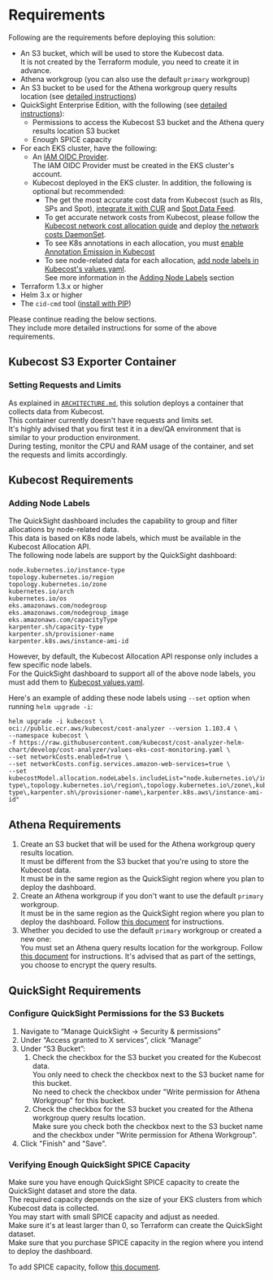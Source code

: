 # Requirements

Following are the requirements before deploying this solution:

* An S3 bucket, which will be used to store the Kubecost data.  
It is not created by the Terraform module, you need to create it in advance.
* Athena workgroup (you can also use the default `primary` workgroup)
* An S3 bucket to be used for the Athena workgroup query results location (see [detailed instructions](#athena-requirements))
* QuickSight Enterprise Edition, with the following (see [detailed instructions](#quicksight-requirements)):
  * Permissions to access the Kubecost S3 bucket and the Athena query results location S3 bucket
  * Enough SPICE capacity
* For each EKS cluster, have the following:
  * An [IAM OIDC Provider](https://docs.aws.amazon.com/eks/latest/userguide/enable-iam-roles-for-service-accounts.html).  
  The IAM OIDC Provider must be created in the EKS cluster's account. 
  * Kubecost deployed in the EKS cluster. In addition, the following is optional but recommended:
    * The get the most accurate cost data from Kubecost (such as RIs, SPs and Spot), [integrate it with CUR](https://docs.kubecost.com/install-and-configure/install/cloud-integration/aws-cloud-integrations) and [Spot Data Feed](https://docs.kubecost.com/install-and-configure/install/cloud-integration/aws-cloud-integrations/aws-spot-instances).
    * To get accurate network costs from Kubecost, please follow the [Kubecost network cost allocation guide](https://docs.kubecost.com/using-kubecost/getting-started/cost-allocation/network-allocation) and deploy [the network costs DaemonSet](https://docs.kubecost.com/install-and-configure/advanced-configuration/network-costs-configuration).   
    * To see K8s annotations in each allocation, you must [enable Annotation Emission in Kubecost](https://docs.kubecost.com/install-and-configure/advanced-configuration/annotations)
    * To see node-related data for each allocation, [add node labels in Kubecost's values.yaml](https://github.com/kubecost/cost-analyzer-helm-chart/blob/develop/cost-analyzer/values.yaml).  
    See more information in the [Adding Node Labels](#adding-node-labels) section
* Terraform 1.3.x or higher
* Helm 3.x or higher 
* The `cid-cmd` tool ([install with PIP](https://pypi.org/project/cid-cmd/))

Please continue reading the below sections.  
They include more detailed instructions for some of the above requirements. 

## Kubecost S3 Exporter Container

### Setting Requests and Limits 

As explained in [`ARCHITECTURE.md`](ARCHITECTURE.md), this solution deploys a container that collects data from Kubecost.  
This container currently doesn't have requests and limits set.  
It's highly advised that you first test it in a dev/QA environment that is similar to your production environment.  
During testing, monitor the CPU and RAM usage of the container, and set the requests and limits accordingly.

## Kubecost Requirements

### Adding Node Labels

The QuickSight dashboard includes the capability to group and filter allocations by node-related data.  
This data is based on K8s node labels, which must be available in the Kubecost Allocation API.  
The following node labels are support by the QuickSight dashboard:

    node.kubernetes.io/instance-type
    topology.kubernetes.io/region
    topology.kubernetes.io/zone
    kubernetes.io/arch
    kubernetes.io/os
    eks.amazonaws.com/nodegroup
    eks.amazonaws.com/nodegroup_image
    eks.amazonaws.com/capacityType
    karpenter.sh/capacity-type
    karpenter.sh/provisioner-name
    karpenter.k8s.aws/instance-ami-id

However, by default, the Kubecost Allocation API response only includes a few specific node labels.  
For the QuickSight dashboard to support all of the above node labels, you must add them to [Kubecost values.yaml](https://github.com/kubecost/cost-analyzer-helm-chart/blob/develop/cost-analyzer/values.yaml).

Here's an example of adding these node labels using `--set` option when running `helm upgrade -i`:

    helm upgrade -i kubecost \
    oci://public.ecr.aws/kubecost/cost-analyzer --version 1.103.4 \
    --namespace kubecost \
    -f https://raw.githubusercontent.com/kubecost/cost-analyzer-helm-chart/develop/cost-analyzer/values-eks-cost-monitoring.yaml \
    --set networkCosts.enabled=true \
    --set networkCosts.config.services.amazon-web-services=true \
    --set kubecostModel.allocation.nodeLabels.includeList="node.kubernetes.io\/instance-type\,topology.kubernetes.io\/region\,topology.kubernetes.io\/zone\,kubernetes.io\/arch\,kubernetes.io\/os\,eks.amazonaws.com\/nodegroup\,eks.amazonaws.com\/nodegroup_image\,eks.amazonaws.com\/capacityType\,karpenter.sh\/capacity-type\,karpenter.sh\/provisioner-name\,karpenter.k8s.aws\/instance-ami-id"

## Athena Requirements

1. Create an S3 bucket that will be used for the Athena workgroup query results location.  
It must be different from the S3 bucket that you're using to store the Kubecost data.  
It must be in the same region as the QuickSight region where you plan to deploy the dashboard.
2. Create an Athena workgroup if you don't want to use the default `primary` workgroup.  
It must be in the same region as the QuickSight region where you plan to deploy the dashboard.
Follow [this document](https://docs.aws.amazon.com/athena/latest/ug/workgroups-create-update-delete.html#creating-workgroups) for instructions.
3. Whether you decided to use the default `primary` workgroup or created a new one:  
You must set an Athena query results location for the workgroup.
Follow [this document](https://docs.aws.amazon.com/athena/latest/ug/querying.html#query-results-specify-location-workgroup) for instructions.
It's advised that as part of the settings, you choose to encrypt the query results.

## QuickSight Requirements

### Configure QuickSight Permissions for the S3 Buckets

1. Navigate to “Manage QuickSight → Security & permissions”
2. Under “Access granted to X services”, click “Manage”
3. Under “S3 Bucket”:
   1. Check the checkbox for the S3 bucket you created for the Kubecost data.  
   You only need to check the checkbox next to the S3 bucket name for this bucket.  
   No need to check the checkbox under "Write permission for Athena Workgroup" for  this bucket.
   2. Check the checkbox for the S3 bucket you created for the Athena workgroup query results location.  
   Make sure you check both the checkbox next to the S3 bucket name and the checkbox under "Write permission for Athena Workgroup".
4. Click "Finish" and "Save".

### Verifying Enough QuickSight SPICE Capacity

Make sure you have enough QuickSight SPICE capacity to create the QuickSight dataset and store the data.  
The required capacity depends on the size of your EKS clusters from which Kubecost data is collected.  
You may start with small SPICE capacity and adjust as needed.  
Make sure it's at least larger than 0, so Terraform can create the QuickSight dataset.  
Make sure that you purchase SPICE capacity in the region where you intend to deploy the dashboard.

To add SPICE capacity, follow [this document](https://docs.aws.amazon.com/quicksight/latest/user/managing-spice-capacity.html).
